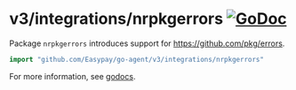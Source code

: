 # v3/integrations/nrpkgerrors [![GoDoc](https://godoc.org/github.com/Easypay/go-agent/v3/integrations/nrpkgerrors?status.svg)](https://godoc.org/github.com/Easypay/go-agent/v3/integrations/nrpkgerrors)

Package `nrpkgerrors` introduces support for https://github.com/pkg/errors.

```go
import "github.com/Easypay/go-agent/v3/integrations/nrpkgerrors"
```

For more information, see
[godocs](https://godoc.org/github.com/Easypay/go-agent/v3/integrations/nrpkgerrors).

